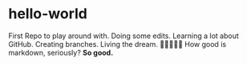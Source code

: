 # hello-world
First Repo to play around with.
Doing some edits. Learning a lot about GitHub.
Creating branches. Living the dream.
🌟🌟🌟🌟🌟
How good is markdown, seriously?
**So good.**
